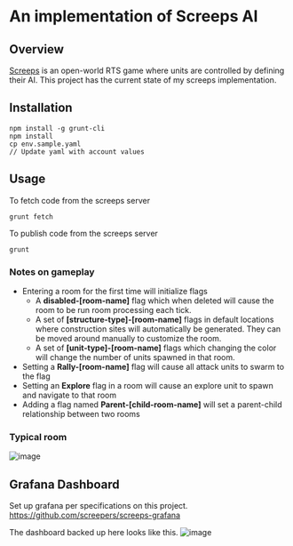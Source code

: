 # An implementation of Screeps AI

## Overview
[Screeps](https://screeps.com/) is an open-world RTS game where units are controlled by defining their AI. This project has the current state of my screeps implementation.

## Installation
```
npm install -g grunt-cli
npm install
cp env.sample.yaml
// Update yaml with account values
```

## Usage
To fetch code from the screeps server
```
grunt fetch
```

To publish code from the screeps server
```
grunt
```

### Notes on gameplay
- Entering a room for the first time will initialize flags
    - A **disabled-[room-name]** flag which when deleted will cause the room to be run room processing each tick.
    - A set of **[structure-type]-[room-name]** flags in default locations where construction sites will automatically be generated. 
    They can be moved around manually to customize the room.
    - A set of **[unit-type]-[room-name]** flags which changing the color will change the number of units spawned in that room.
- Setting a **Rally-[room-name]** flag will cause all attack units to swarm to the flag
- Setting an **Explore** flag in a room will cause an explore unit to spawn and navigate to that room
- Adding a flag named **Parent-[child-room-name]** will set a parent-child relationship between two rooms

### Typical room
![image](https://user-images.githubusercontent.com/83574/85935277-f4e17480-b8bc-11ea-9011-c79dde6e4edb.png)


## Grafana Dashboard
Set up grafana per specifications on this project.
https://github.com/screepers/screeps-grafana

The dashboard backed up here looks like this.
![image](https://user-images.githubusercontent.com/83574/85636670-1e956400-b64f-11ea-931d-33fda47da8d7.png)
